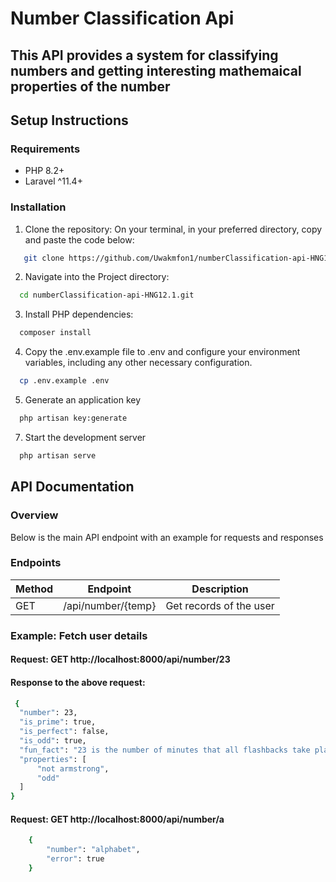 # Number Classification Api
This API provides a system for classifying numbers and getting interesting mathemaical properties of the number 
---

## Setup Instructions

### Requirements
- PHP 8.2+ 
- Laravel ^11.4+

### Installation
1. Clone the repository:
  On your terminal, in your preferred directory, copy and paste the code below:
  ```bash
     git clone https://github.com/Uwakmfon1/numberClassification-api-HNG12.1.git
  ```
2. Navigate into the Project directory:
  ```bash 
    cd numberClassification-api-HNG12.1.git
  ```
3. Install PHP dependencies:
  ```bash
    composer install
  ```
4. Copy the .env.example file to .env and configure your environment variables, including any other necessary configuration.
  ```bash
    cp .env.example .env
  ```
5. Generate an application key
  ```bash
    php artisan key:generate
  ```

7. Start the development server
```bash
  php artisan serve
```

## API Documentation

### Overview
  Below is the main API endpoint with an example for requests and responses

### Endpoints

| Method | Endpoint          |   Description               |
|--------|-------------------|-----------------------------|
| GET    |/api/number/{temp} | Get records of the user     |


### Example: Fetch user details
#### Request: GET http://localhost:8000/api/number/23

#### Response to the above request:
  ```bash
   {
    "number": 23,
    "is_prime": true,
    "is_perfect": false,
    "is_odd": true,
    "fun_fact": "23 is the number of minutes that all flashbacks take place before the assassination attempt on the president in the film Vantage Point.",
    "properties": [
        "not armstrong",
        "odd"
    ]
}
  ```
#### Request: GET http://localhost:8000/api/number/a
```bash
    {
        "number": "alphabet",
        "error": true
    }
```
 




